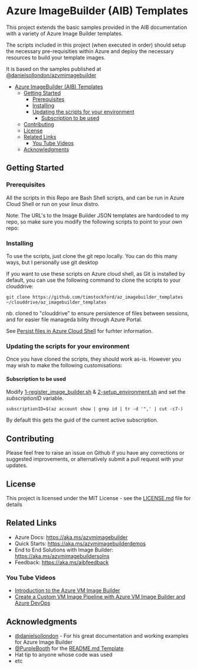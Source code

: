 # Azure ImageBuilder (AIB) Templates

This project extends the basic samples provided in the AIB documentation with a variety of Azure Image Builder templates.

The scripts included in this project (when executed in order) should setup the necessary pre-requisities within Azure and deploy the necessary resources to build your template images.


It is based on the samples published at [@danielsollondon/azvmimagebuilder](https://github.com/danielsollondon/azvmimagebuilder)

- [Azure ImageBuilder (AIB) Templates](#azure-imagebuilder-aib-templates)
  - [Getting Started](#getting-started)
    - [Prerequisites](#prerequisites)
    - [Installing](#installing)
    - [Updating the scripts for your environment](#updating-the-scripts-for-your-environment)
      - [Subscription to be used](#subscription-to-be-used)
  - [Contributing](#contributing)
  - [License](#license)
  - [Related Links](#related-links)
    - [You Tube Videos](#you-tube-videos)
  - [Acknowledgments](#acknowledgments)

## Getting Started

### Prerequisites

All the scripts in this Repo are Bash Shell scripts, and can be run in Azure Cloud Shell or run on your linux distro.

Note: The URL's to the Image Builder JSON templates are hardcoded to my repo, so make sure you modify the following scripts to point to your own repo:


### Installing

To use the scripts, just clone the git repo locally.
You can do this many ways, but I personally use git desktop

If you want to use these scripts on Azure cloud shell, as Git is installed by default, you can use the following command to clone the scripts to your clouddrive:

```
git clone https://github.com/timstockford/az_imagebuilder_templates ~/clouddrive/az_imagebuilder_templates

```
nb. cloned to "clouddrive" to ensure persistence of files between sessions, and for easier file manageda bility through Azure Portal.

See [Persist files in Azure Cloud Shell](https://docs.microsoft.com/en-us/azure/cloud-shell/persisting-shell-storage) for furhter information.


### Updating the scripts for your environment

Once you have cloned the scripts, they should work as-is.  However you may wish to make the following customisations:

#### Subscription to be used

Modify [1-register_image_builder.sh](1-register_image_builder.sh) & [2-setup_environment.sh](2-setup_environment.sh) and set the *subscriptionID* variable.

```
subscriptionID=$(az account show | grep id | tr -d '",' | cut -c7-)
```
By default this gets the guid of the current active subscription.


## Contributing

Please feel free to raise an issue on Github if you have any corrections or suggested improvements, or alternatively submit a pull request with your updates.

## License

This project is licensed under the MIT License - see the [LICENSE.md](./LICENSE.md) file for details

## Related Links

- Azure Docs: https://aka.ms/azvmimagebuilder
- Quick Starts: https://aka.ms/azvmimagebuilderdemos
- End to End Solutions with Image Builder: https://aka.ms/azvmimagebuildersolns
- Feedback: https://aka.ms/aibfeedback

### You Tube Videos
- [Introduction to the Azure VM Image Builder](https://youtu.be/nalr2rHRDew)
- [Create a Custom VM Image Pipeline with Azure VM Image Builder and Azure DevOps](https://youtu.be/lqIA0VHe5Do)


## Acknowledgments

* [@danielsollondon](https://github.com/danielsollondon) - For his great documentation and working examples for Azure Image Builder
* [@PurpleBooth](https://gist.github.com/PurpleBooth) for the [README.md Template](https://gist.github.com/PurpleBooth/109311bb0361f32d87a2)
* Hat tip to anyone whose code was used
* etc
